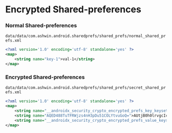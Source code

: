 # Encrypted Shared-preferences

### Normal Shared-preferences

`data/data/com.ashwin.android.sharedprefs/shared_prefs/normal_shared_prefs.xml`

```xml
<?xml version='1.0' encoding='utf-8' standalone='yes' ?>
<map>
    <string name="key-1">val-1</string>
</map>
```

### Encrypted Shared-preferences

`data/data/com.ashwin.android.sharedprefs/shared_prefs/secret_shared_prefs.xml`

```xml
<?xml version='1.0' encoding='utf-8' standalone='yes' ?>
<map>
    <string name="__androidx_security_crypto_encrypted_prefs_key_keyset__">12a7018f9904082fee9c21aa24ba613d4a0f06322ecf52e5fb8c30d1f1dd45e448d9e2a46838d64f510dcd7584f5e3a74373db226e8ff28b0a1d1a5fdadec298ee0b7a47d691e066b96467c0d3e421f5397c6a47da6440ea008d7bdf5044bf42c0d90519e0c0b2b72a6aa7f3693c83561bc2daca43a427cec5b368d4a20ebe086c14d760f93f182719173281f549316d5aca335f065706eb05b40810529fa42336b2848f37d3251d28f61a4208cfc78f08123b0a30747970652e676f6f676c65617069732e636f6d2f676f6f676c652e63727970746f2e74696e6b2e4165735369764b6579100118cfc78f082001</string>
    <string name="AQED488TuTFRWjzs4nH3pDu51COLYtvuGoQ=">AUtjB0h0lrvgcIcTOaZWX9h4y7sO1Z7FYoxLTL6LvuH3nWHHK/3sXLR67TNqyQ==</string>
    <string name="__androidx_security_crypto_encrypted_prefs_value_keyset__">1288014d7f08ed6aee6750f5bc68eb1f8fbe5009e56251b6522124e2bd7136e978265858aa975820aacf8296da76d256285759ee8ca3ffde617a1233cf26b12edb04033268c51bb277248e66fceaa465bca4199ced487466cb7ea6faf91b94e79dcf0fb2921a47c42974f64279477900541c094485f934bc385a12a9cda3251841d76c8264a3e8ea99cea61a4408c88e8cdb04123c0a30747970652e676f6f676c65617069732e636f6d2f676f6f676c652e63727970746f2e74696e6b2e41657347636d4b6579100118c88e8cdb042001</string>
</map>
```
